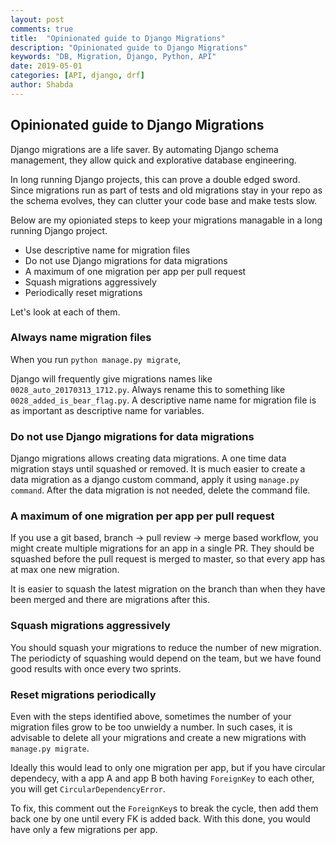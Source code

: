 ```yaml
---
layout: post
comments: true
title:  "Opinionated guide to Django Migrations"
description: "Opinionated guide to Django Migrations"
keywords: "DB, Migration, Django, Python, API"
date: 2019-05-01
categories: [API, django, drf]
author: Shabda
---
```



## Opinionated guide to Django Migrations

Django migrations are a life saver. By automating Django schema management, they allow quick and explorative database engineering.

In long running Django projects, this can prove a double edged sword. 
Since migrations run as part of tests and old migrations stay in your repo as the schema evolves,
they can clutter your code base and make tests slow.

Below are my opioniated steps to keep your migrations managable in a long running Django project. 

- Use descriptive name for migration files
- Do not use Django migrations for data migrations
- A maximum of one migration per app per pull request
- Squash migrations aggressively
- Periodically reset migrations

Let's look at each of them.

### Always name migration files

When you run `python manage.py migrate`, 

Django will frequently give migrations names like `0028_auto_20170313_1712.py`. Always rename this to something like `0028_added_is_bear_flag.py`.
A descriptive name name for migration file is as important as descriptive name for variables. 

### Do not use Django migrations for data migrations

Django migrations allows creating data migrations. A one time data migration stays until squashed or removed. 
It is much easier to create a data migration as a django custom command, apply it using `manage.py command`. 
After the data migration is not needed, delete the command file.

### A maximum of one migration per app per pull request

If you use a git based, branch -> pull review -> merge based workflow, you might create multiple migrations for an app in a single PR.
They should be squashed before the pull request is merged to master, so that every app has at max one new migration.

It is easier to squash the latest migration on the branch than when they have been merged and there are migrations after this.

### Squash migrations aggressively

You should squash your migrations to reduce the number of new migration. 
The periodicty of squashing would depend on the team, but we have found good results with once every two sprints.

### Reset migrations periodically

Even with the steps identified above, sometimes the number of your migration files grow to be too unwieldy a number.
In such cases, it is advisable to delete all your migrations and create a new migrations with `manage.py migrate`.

Ideally this would lead to only one migration per app, 
but if you have circular dependecy, with a app A and app B both having `ForeignKey` to each other, you will get `CircularDependencyError`.

To fix, this comment out the `ForeignKey`s to break the cycle, then add them back one by one until every FK is added back.
With this done, you would have only a few migrations per app.
